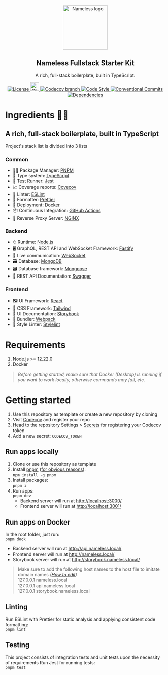 <div align="center">
  <img
    alt="Nameless logo"
    src="https://i.ibb.co/3rNQyJk/clown-5862845-min.png"
    height="140"
  />
  <h2 align="center">Nameless Fullstack Starter Kit</h2>
  <p align="center">A rich, full-stack boilerplate, built in TypeScript.</p>
  <p align="center">
    <a
      href="https://github.com/seahindeniz/nameless-fullstack-boilerplate/LICENSE.md"
    >
      <img
        alt="License"
        src="https://img.shields.io/github/license/seahindeniz/nameless-fullstack-boilerplate?color=brightgreen&style=for-the-badge"
      />
    </a>
    <a
      href="https://github.com/seahindeniz/nameless-fullstack-boilerplate/actions"
    >
      <img
        alt="GitHub Actions"
        src="https://img.shields.io/github/workflow/status/seahindeniz/nameless-fullstack-boilerplate/Lint,%20Build%20&%20Test?style=for-the-badge&logo=github"
        height="27"
      />
    </a>
    <a href="https://codecov.io/gh/seahindeniz/nameless-fullstack-boilerplate">
      <img
        alt="Codecov branch"
        src="https://img.shields.io/codecov/c/github/seahindeniz/nameless-fullstack-boilerplate/master.svg?style=for-the-badge&logo=codecov"
      />
    </a>
    <a href="https://github.com/airbnb/javascript">
      <img
        alt="Code Style"
        src="https://img.shields.io/badge/code%20style-airbnb-ff5a5f?style=for-the-badge&logo=eslint"
      />
    </a>
    <a href="https://www.conventionalcommits.org/en/v1.0.0/">
      <img
        alt="Conventional Commits"
        src="https://img.shields.io/badge/Conventional%20Commits-1.0.0-fe5196?style=for-the-badge"
      />
    </a>
    <a
      href="https://libraries.io/github/seahindeniz/nameless-fullstack-boilerplate"
    >
      <img
        alt="Dependencies"
        src="https://img.shields.io/librariesio/github/seahindeniz/nameless-fullstack-boilerplate?style=for-the-badge&logo=librariesdotio"
      />
    </a>
  </p>
</div>

# Ingredients 👨‍🍳
## A rich, full-stack boilerplate, built in TypeScript
Project's stack list is divided into 3 lists

### Common
- 👨‍💼 Package Manager: [PNPM](https://pnpm.io/)
- 🔏 Type system: [TypeScript](https://www.typescriptlang.org/)
- 🧪 Test Runner: [Jest](https://jestjs.io/)
- 📈 Coverage reports: [Covecov](https://codecov.io/)
- 👕 Linter: [ESLint](https://eslint.org/)
- 💄 Formatter: [Prettier](https://prettier.io/)
- 🚢 Deployment: [Docker]()
- 📦 Continuous Integration: [GitHub Actions](https://github.com/features/actions/)
- 🔱 Reverse Proxy Server: [NGINX](https://www.nginx.com/)

### Backend
- ⏱ Runtime: [Node.js](https://nodejs.org/en/)
- 🖥 GraphQL, REST API and WebSocket Framework: [Fastify](https://www.fastify.io/)
- 🔀 Live communication: [WebSocket](https://github.com/websockets/ws)
- 🗃️ Database: [MongoDB](https://www.mongodb.com/)
- 🗃️ Database framework: [Mongoose](https://mongoosejs.com/) 
- 📝 REST API Documentation: [Swagger](https://swagger.io/tools/swagger-ui/)

### Frontend
- 🖼 UI Framework: [React](https://reactjs.org/)
- 🎨 CSS Framework: [Tailwind](https://tailwindcss.com/)
- 📝 UI Documentation: [Storybook](https://storybook.js.org/)
- 🔨 Bundler: [Webpack](https://webpack.js.org/)
- 👕 Style Linter: [Stylelint](https://stylelint.io/)

# Requirements
1. Node.js >= 12.22.0
2. Docker

> _Before getting started, make sure that Docker (Desktop) is running if you
  want to work locally, otherwise commands may fail, etc._

# Getting started
1. Use this repository as template or create a new repository by cloning
2. Visit [Codecov](https://docs.codecov.com/docs/quick-start#getting-started)
   and register your repo
3. Head to the repository Settings > [Secrets](./settings/secrets/actions) for
   registering your Codecov token
4. Add a new secret: `CODECOV_TOKEN`

## Run apps locally
1. Clone or use this repository as template
2. Install [pnpm](https://pnpm.io/installation)
   ([for obvious reasons](https://pnpm.io/motivation)):  
`npm install -g pnpm`
3. Install packages:  
`pnpm i`
4. Run apps:  
`pnpm dev`
   - Backend server will run at <http://localhost:3000/>
   - Frontend server will run at <http://localhost:3001/>

## Run apps on Docker
In the root folder, just run:  
`pnpm dock`
   - Backend server will run at <http://api.nameless.local/>
   - Frontend server will run at <http://nameless.local/>
   - Storybook server will run at <http://storybook.nameless.local/>

> Make sure to add the following host names to the host file to imitate domain
  names
  _([How to edit](https://phoenixnap.com/kb/how-to-edit-hosts-file-in-windows-mac-or-linux))_  
> 127.0.0.1		nameless.local  
> 127.0.0.1		api.nameless.local  
> 127.0.0.1		storybook.nameless.local

## Linting
Run ESLint with Prettier for static analysis and applying consistent code
formatting:   
`pnpm lint`

## Testing
This project consists of integration tests and unit tests upon the necessity of
requirements
Run Jest for running tests:   
`pnpm test`
